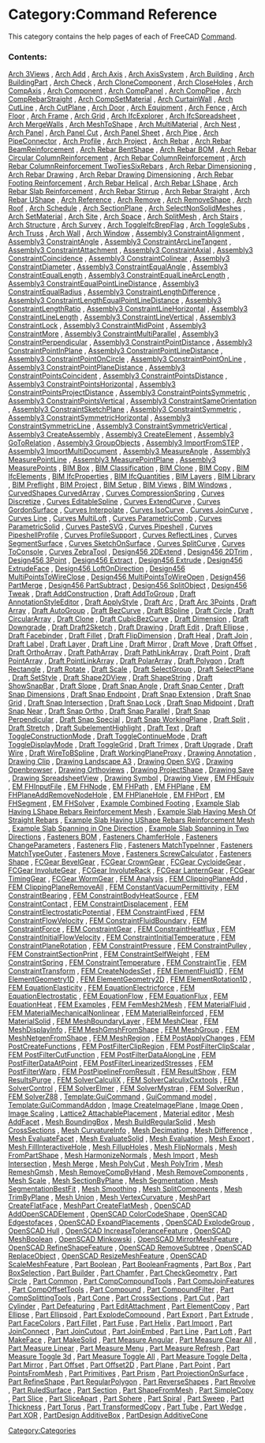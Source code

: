 # Category:Command Reference
This category contains the help pages of each of FreeCAD [Command](Command.md).

### Contents:

[Arch 3Views](Arch_3Views.md) , [Arch Add](Arch_Add.md) , [Arch Axis](Arch_Axis.md) , [Arch AxisSystem](Arch_AxisSystem.md) , [Arch Building](Arch_Building.md) , [Arch BuildingPart](Arch_BuildingPart.md) , [Arch Check](Arch_Check.md) , [Arch CloneComponent](Arch_CloneComponent.md) , [Arch CloseHoles](Arch_CloseHoles.md) , [Arch CompAxis](Arch_CompAxis.md) , [Arch Component](Arch_Component.md) , [Arch CompPanel](Arch_CompPanel.md) , [Arch CompPipe](Arch_CompPipe.md) , [Arch CompRebarStraight](Arch_CompRebarStraight.md) , [Arch CompSetMaterial](Arch_CompSetMaterial.md) , [Arch CurtainWall](Arch_CurtainWall.md) , [Arch CutLine](Arch_CutLine.md) , [Arch CutPlane](Arch_CutPlane.md) , [Arch Door](Arch_Door.md) , [Arch Equipment](Arch_Equipment.md) , [Arch Fence](Arch_Fence.md) , [Arch Floor](Arch_Floor.md) , [Arch Frame](Arch_Frame.md) , [Arch Grid](Arch_Grid.md) , [Arch IfcExplorer](Arch_IfcExplorer.md) , [Arch IfcSpreadsheet](Arch_IfcSpreadsheet.md) , [Arch MergeWalls](Arch_MergeWalls.md) , [Arch MeshToShape](Arch_MeshToShape.md) , [Arch MultiMaterial](Arch_MultiMaterial.md) , [Arch Nest](Arch_Nest.md) , [Arch Panel](Arch_Panel.md) , [Arch Panel Cut](Arch_Panel_Cut.md) , [Arch Panel Sheet](Arch_Panel_Sheet.md) , [Arch Pipe](Arch_Pipe.md) , [Arch PipeConnector](Arch_PipeConnector.md) , [Arch Profile](Arch_Profile.md) , [Arch Project](Arch_Project.md) , [Arch Rebar](Arch_Rebar.md) , [Arch Rebar BeamReinforcement](Arch_Rebar_BeamReinforcement.md) , [Arch Rebar BentShape](Arch_Rebar_BentShape.md) , [Arch Rebar BOM](Arch_Rebar_BOM.md) , [Arch Rebar Circular ColumnReinforcement](Arch_Rebar_Circular_ColumnReinforcement.md) , [Arch Rebar ColumnReinforcement](Arch_Rebar_ColumnReinforcement.md) , [Arch Rebar ColumnReinforcement TwoTiesSixRebars](Arch_Rebar_ColumnReinforcement_TwoTiesSixRebars.md) , [Arch Rebar Dimensioning](Arch_Rebar_Dimensioning.md) , [Arch Rebar Drawing](Arch_Rebar_Drawing.md) , [Arch Rebar Drawing Dimensioning](Arch_Rebar_Drawing_Dimensioning.md) , [Arch Rebar Footing Reinforcement](Arch_Rebar_Footing_Reinforcement.md) , [Arch Rebar Helical](Arch_Rebar_Helical.md) , [Arch Rebar LShape](Arch_Rebar_LShape.md) , [Arch Rebar Slab Reinforcement](Arch_Rebar_Slab_Reinforcement.md) , [Arch Rebar Stirrup](Arch_Rebar_Stirrup.md) , [Arch Rebar Straight](Arch_Rebar_Straight.md) , [Arch Rebar UShape](Arch_Rebar_UShape.md) , [Arch Reference](Arch_Reference.md) , [Arch Remove](Arch_Remove.md) , [Arch RemoveShape](Arch_RemoveShape.md) , [Arch Roof](Arch_Roof.md) , [Arch Schedule](Arch_Schedule.md) , [Arch SectionPlane](Arch_SectionPlane.md) , [Arch SelectNonSolidMeshes](Arch_SelectNonSolidMeshes.md) , [Arch SetMaterial](Arch_SetMaterial.md) , [Arch Site](Arch_Site.md) , [Arch Space](Arch_Space.md) , [Arch SplitMesh](Arch_SplitMesh.md) , [Arch Stairs](Arch_Stairs.md) , [Arch Structure](Arch_Structure.md) , [Arch Survey](Arch_Survey.md) , [Arch ToggleIfcBrepFlag](Arch_ToggleIfcBrepFlag.md) , [Arch ToggleSubs](Arch_ToggleSubs.md) , [Arch Truss](Arch_Truss.md) , [Arch Wall](Arch_Wall.md) , [Arch Window](Arch_Window.md) , [Assembly3 ConstraintAlignment](Assembly3_ConstraintAlignment.md) , [Assembly3 ConstraintAngle](Assembly3_ConstraintAngle.md) , [Assembly3 ConstraintArcLineTangent](Assembly3_ConstraintArcLineTangent.md) , [Assembly3 ConstraintAttachment](Assembly3_ConstraintAttachment.md) , [Assembly3 ConstraintAxial](Assembly3_ConstraintAxial.md) , [Assembly3 ConstraintCoincidence](Assembly3_ConstraintCoincidence.md) , [Assembly3 ConstraintColinear](Assembly3_ConstraintColinear.md) , [Assembly3 ConstraintDiameter](Assembly3_ConstraintDiameter.md) , [Assembly3 ConstraintEqualAngle](Assembly3_ConstraintEqualAngle.md) , [Assembly3 ConstraintEqualLength](Assembly3_ConstraintEqualLength.md) , [Assembly3 ConstraintEqualLineArcLength](Assembly3_ConstraintEqualLineArcLength.md) , [Assembly3 ConstraintEqualPointLineDistance](Assembly3_ConstraintEqualPointLineDistance.md) , [Assembly3 ConstraintEqualRadius](Assembly3_ConstraintEqualRadius.md) , [Assembly3 ConstraintLengthDifference](Assembly3_ConstraintLengthDifference.md) , [Assembly3 ConstraintLengthEqualPointLineDistance](Assembly3_ConstraintLengthEqualPointLineDistance.md) , [Assembly3 ConstraintLengthRatio](Assembly3_ConstraintLengthRatio.md) , [Assembly3 ConstraintLineHorizontal](Assembly3_ConstraintLineHorizontal.md) , [Assembly3 ConstraintLineLength](Assembly3_ConstraintLineLength.md) , [Assembly3 ConstraintLineVertical](Assembly3_ConstraintLineVertical.md) , [Assembly3 ConstraintLock](Assembly3_ConstraintLock.md) , [Assembly3 ConstraintMidPoint](Assembly3_ConstraintMidPoint.md) , [Assembly3 ConstraintMore](Assembly3_ConstraintMore.md) , [Assembly3 ConstraintMultiParallel](Assembly3_ConstraintMultiParallel.md) , [Assembly3 ConstraintPerpendicular](Assembly3_ConstraintPerpendicular.md) , [Assembly3 ConstraintPointDistance](Assembly3_ConstraintPointDistance.md) , [Assembly3 ConstraintPointInPlane](Assembly3_ConstraintPointInPlane.md) , [Assembly3 ConstraintPointLineDistance](Assembly3_ConstraintPointLineDistance.md) , [Assembly3 ConstraintPointOnCircle](Assembly3_ConstraintPointOnCircle.md) , [Assembly3 ConstraintPointOnLine](Assembly3_ConstraintPointOnLine.md) , [Assembly3 ConstraintPointPlaneDistance](Assembly3_ConstraintPointPlaneDistance.md) , [Assembly3 ConstraintPointsCoincident](Assembly3_ConstraintPointsCoincident.md) , [Assembly3 ConstraintPointsDistance](Assembly3_ConstraintPointsDistance.md) , [Assembly3 ConstraintPointsHorizontal](Assembly3_ConstraintPointsHorizontal.md) , [Assembly3 ConstraintPointsProjectDistance](Assembly3_ConstraintPointsProjectDistance.md) , [Assembly3 ConstraintPointsSymmetric](Assembly3_ConstraintPointsSymmetric.md) , [Assembly3 ConstraintPointsVertical](Assembly3_ConstraintPointsVertical.md) , [Assembly3 ConstraintSameOrientation](Assembly3_ConstraintSameOrientation.md) , [Assembly3 ConstraintSketchPlane](Assembly3_ConstraintSketchPlane.md) , [Assembly3 ConstraintSymmetric](Assembly3_ConstraintSymmetric.md) , [Assembly3 ConstraintSymmetricHorizontal](Assembly3_ConstraintSymmetricHorizontal.md) , [Assembly3 ConstraintSymmetricLine](Assembly3_ConstraintSymmetricLine.md) , [Assembly3 ConstraintSymmetricVertical](Assembly3_ConstraintSymmetricVertical.md) , [Assembly3 CreateAssembly](Assembly3_CreateAssembly.md) , [Assembly3 CreateElement](Assembly3_CreateElement.md) , [Assembly3 GoToRelation](Assembly3_GoToRelation.md) , [Assembly3 GroupObjects](Assembly3_GroupObjects.md) , [Assembly3 ImportFromSTEP](Assembly3_ImportFromSTEP.md) , [Assembly3 ImportMultiDocument](Assembly3_ImportMultiDocument.md) , [Assembly3 MeasureAngle](Assembly3_MeasureAngle.md) , [Assembly3 MeasurePointLine](Assembly3_MeasurePointLine.md) , [Assembly3 MeasurePointPlane](Assembly3_MeasurePointPlane.md) , [Assembly3 MeasurePoints](Assembly3_MeasurePoints.md) , [BIM Box](BIM_Box.md) , [BIM Classification](BIM_Classification.md) , [BIM Clone](BIM_Clone.md) , [BIM Copy](BIM_Copy.md) , [BIM IfcElements](BIM_IfcElements.md) , [BIM IfcProperties](BIM_IfcProperties.md) , [BIM IfcQuantities](BIM_IfcQuantities.md) , [BIM Layers](BIM_Layers.md) , [BIM Library](BIM_Library.md) , [BIM Preflight](BIM_Preflight.md) , [BIM Project](BIM_Project.md) , [BIM Setup](BIM_Setup.md) , [BIM Views](BIM_Views.md) , [BIM Windows](BIM_Windows.md) , [CurvedShapes CurvedArray](CurvedShapes_CurvedArray.md) , [Curves CompressionSpring](Curves_CompressionSpring.md) , [Curves Discretize](Curves_Discretize.md) , [Curves EditableSpline](Curves_EditableSpline.md) , [Curves ExtendCurve](Curves_ExtendCurve.md) , [Curves GordonSurface](Curves_GordonSurface.md) , [Curves Interpolate](Curves_Interpolate.md) , [Curves IsoCurve](Curves_IsoCurve.md) , [Curves JoinCurve](Curves_JoinCurve.md) , [Curves Line](Curves_Line.md) , [Curves MultiLoft](Curves_MultiLoft.md) , [Curves ParametricComb](Curves_ParametricComb.md) , [Curves ParametricSolid](Curves_ParametricSolid.md) , [Curves PasteSVG](Curves_PasteSVG.md) , [Curves Pipeshell](Curves_Pipeshell.md) , [Curves PipeshellProfile](Curves_PipeshellProfile.md) , [Curves ProfileSupport](Curves_ProfileSupport.md) , [Curves ReflectLines](Curves_ReflectLines.md) , [Curves SegmentSurface](Curves_SegmentSurface.md) , [Curves SketchOnSurface](Curves_SketchOnSurface.md) , [Curves SplitCurve](Curves_SplitCurve.md) , [Curves ToConsole](Curves_ToConsole.md) , [Curves ZebraTool](Curves_ZebraTool.md) , [Design456 2DExtend](Design456_2DExtend.md) , [Design456 2DTrim](Design456_2DTrim.md) , [Design456 3Point](Design456_3Point.md) , [Design456 Extract](Design456_Extract.md) , [Design456 Extrude](Design456_Extrude.md) , [Design456 ExtrudeFace](Design456_ExtrudeFace.md) , [Design456 LoftOnDirection](Design456_LoftOnDirection.md) , [Design456 MultiPointsToWireClose](Design456_MultiPointsToWireClose.md) , [Design456 MultiPointsToWireOpen](Design456_MultiPointsToWireOpen.md) , [Design456 PartMerge](Design456_PartMerge.md) , [Design456 PartSubtract](Design456_PartSubtract.md) , [Design456 SplitObject](Design456_SplitObject.md) , [Design456 Tweak](Design456_Tweak.md) , [Draft AddConstruction](Draft_AddConstruction.md) , [Draft AddToGroup](Draft_AddToGroup.md) , [Draft AnnotationStyleEditor](Draft_AnnotationStyleEditor.md) , [Draft ApplyStyle](Draft_ApplyStyle.md) , [Draft Arc](Draft_Arc.md) , [Draft Arc 3Points](Draft_Arc_3Points.md) , [Draft Array](Draft_Array.md) , [Draft AutoGroup](Draft_AutoGroup.md) , [Draft BezCurve](Draft_BezCurve.md) , [Draft BSpline](Draft_BSpline.md) , [Draft Circle](Draft_Circle.md) , [Draft CircularArray](Draft_CircularArray.md) , [Draft Clone](Draft_Clone.md) , [Draft CubicBezCurve](Draft_CubicBezCurve.md) , [Draft Dimension](Draft_Dimension.md) , [Draft Downgrade](Draft_Downgrade.md) , [Draft Draft2Sketch](Draft_Draft2Sketch.md) , [Draft Drawing](Draft_Drawing.md) , [Draft Edit](Draft_Edit.md) , [Draft Ellipse](Draft_Ellipse.md) , [Draft Facebinder](Draft_Facebinder.md) , [Draft Fillet](Draft_Fillet.md) , [Draft FlipDimension](Draft_FlipDimension.md) , [Draft Heal](Draft_Heal.md) , [Draft Join](Draft_Join.md) , [Draft Label](Draft_Label.md) , [Draft Layer](Draft_Layer.md) , [Draft Line](Draft_Line.md) , [Draft Mirror](Draft_Mirror.md) , [Draft Move](Draft_Move.md) , [Draft Offset](Draft_Offset.md) , [Draft OrthoArray](Draft_OrthoArray.md) , [Draft PathArray](Draft_PathArray.md) , [Draft PathLinkArray](Draft_PathLinkArray.md) , [Draft Point](Draft_Point.md) , [Draft PointArray](Draft_PointArray.md) , [Draft PointLinkArray](Draft_PointLinkArray.md) , [Draft PolarArray](Draft_PolarArray.md) , [Draft Polygon](Draft_Polygon.md) , [Draft Rectangle](Draft_Rectangle.md) , [Draft Rotate](Draft_Rotate.md) , [Draft Scale](Draft_Scale.md) , [Draft SelectGroup](Draft_SelectGroup.md) , [Draft SelectPlane](Draft_SelectPlane.md) , [Draft SetStyle](Draft_SetStyle.md) , [Draft Shape2DView](Draft_Shape2DView.md) , [Draft ShapeString](Draft_ShapeString.md) , [Draft ShowSnapBar](Draft_ShowSnapBar.md) , [Draft Slope](Draft_Slope.md) , [Draft Snap Angle](Draft_Snap_Angle.md) , [Draft Snap Center](Draft_Snap_Center.md) , [Draft Snap Dimensions](Draft_Snap_Dimensions.md) , [Draft Snap Endpoint](Draft_Snap_Endpoint.md) , [Draft Snap Extension](Draft_Snap_Extension.md) , [Draft Snap Grid](Draft_Snap_Grid.md) , [Draft Snap Intersection](Draft_Snap_Intersection.md) , [Draft Snap Lock](Draft_Snap_Lock.md) , [Draft Snap Midpoint](Draft_Snap_Midpoint.md) , [Draft Snap Near](Draft_Snap_Near.md) , [Draft Snap Ortho](Draft_Snap_Ortho.md) , [Draft Snap Parallel](Draft_Snap_Parallel.md) , [Draft Snap Perpendicular](Draft_Snap_Perpendicular.md) , [Draft Snap Special](Draft_Snap_Special.md) , [Draft Snap WorkingPlane](Draft_Snap_WorkingPlane.md) , [Draft Split](Draft_Split.md) , [Draft Stretch](Draft_Stretch.md) , [Draft SubelementHighlight](Draft_SubelementHighlight.md) , [Draft Text](Draft_Text.md) , [Draft ToggleConstructionMode](Draft_ToggleConstructionMode.md) , [Draft ToggleContinueMode](Draft_ToggleContinueMode.md) , [Draft ToggleDisplayMode](Draft_ToggleDisplayMode.md) , [Draft ToggleGrid](Draft_ToggleGrid.md) , [Draft Trimex](Draft_Trimex.md) , [Draft Upgrade](Draft_Upgrade.md) , [Draft Wire](Draft_Wire.md) , [Draft WireToBSpline](Draft_WireToBSpline.md) , [Draft WorkingPlaneProxy](Draft_WorkingPlaneProxy.md) , [Drawing Annotation](Drawing_Annotation.md) , [Drawing Clip](Drawing_Clip.md) , [Drawing Landscape A3](Drawing_Landscape_A3.md) , [Drawing Open SVG](Drawing_Open_SVG.md) , [Drawing Openbrowser](Drawing_Openbrowser.md) , [Drawing Orthoviews](Drawing_Orthoviews.md) , [Drawing ProjectShape](Drawing_ProjectShape.md) , [Drawing Save](Drawing_Save.md) , [Drawing SpreadsheetView](Drawing_SpreadsheetView.md) , [Drawing Symbol](Drawing_Symbol.md) , [Drawing View](Drawing_View.md) , [EM FHEquiv](EM_FHEquiv.md) , [EM FHInputFile](EM_FHInputFile.md) , [EM FHNode](EM_FHNode.md) , [EM FHPath](EM_FHPath.md) , [EM FHPlane](EM_FHPlane.md) , [EM FHPlaneAddRemoveNodeHole](EM_FHPlaneAddRemoveNodeHole.md) , [EM FHPlaneHole](EM_FHPlaneHole.md) , [EM FHPort](EM_FHPort.md) , [EM FHSegment](EM_FHSegment.md) , [EM FHSolver](EM_FHSolver.md) , [Example Combined Footing](Example_Combined_Footing.md) , [Example Slab Having LShape Rebars Reinforcement Mesh](Example_Slab_Having_LShape_Rebars_Reinforcement_Mesh.md) , [Example Slab Having Mesh Of Straight Rebars](Example_Slab_Having_Mesh_Of_Straight_Rebars.md) , [Example Slab Having UShape Rebars Reinforcement Mesh](Example_Slab_Having_UShape_Rebars_Reinforcement_Mesh.md) , [Example Slab Spanning in One Direction](Example_Slab_Spanning_in_One_Direction.md) , [Example Slab Spanning in Two Directions](Example_Slab_Spanning_in_Two_Directions.md) , [Fasteners BOM](Fasteners_BOM.md) , [Fasteners ChamferHole](Fasteners_ChamferHole.md) , [Fasteners ChangeParameters](Fasteners_ChangeParameters.md) , [Fasteners Flip](Fasteners_Flip.md) , [Fasteners MatchTypeInner](Fasteners_MatchTypeInner.md) , [Fasteners MatchTypeOuter](Fasteners_MatchTypeOuter.md) , [Fasteners Move](Fasteners_Move.md) , [Fasteners ScrewCalculator](Fasteners_ScrewCalculator.md) , [Fasteners Shape](Fasteners_Shape.md) , [FCGear BevelGear](FCGear_BevelGear.md) , [FCGear CrownGear](FCGear_CrownGear.md) , [FCGear CycloideGear](FCGear_CycloideGear.md) , [FCGear InvoluteGear](FCGear_InvoluteGear.md) , [FCGear InvoluteRack](FCGear_InvoluteRack.md) , [FCGear LanternGear](FCGear_LanternGear.md) , [FCGear TimingGear](FCGear_TimingGear.md) , [FCGear WormGear](FCGear_WormGear.md) , [FEM Analysis](FEM_Analysis.md) , [FEM ClippingPlaneAdd](FEM_ClippingPlaneAdd.md) , [FEM ClippingPlaneRemoveAll](FEM_ClippingPlaneRemoveAll.md) , [FEM ConstantVacuumPermittivity](FEM_ConstantVacuumPermittivity.md) , [FEM ConstraintBearing](FEM_ConstraintBearing.md) , [FEM ConstraintBodyHeatSource](FEM_ConstraintBodyHeatSource.md) , [FEM ConstraintContact](FEM_ConstraintContact.md) , [FEM ConstraintDisplacement](FEM_ConstraintDisplacement.md) , [FEM ConstraintElectrostaticPotential](FEM_ConstraintElectrostaticPotential.md) , [FEM ConstraintFixed](FEM_ConstraintFixed.md) , [FEM ConstraintFlowVelocity](FEM_ConstraintFlowVelocity.md) , [FEM ConstraintFluidBoundary](FEM_ConstraintFluidBoundary.md) , [FEM ConstraintForce](FEM_ConstraintForce.md) , [FEM ConstraintGear](FEM_ConstraintGear.md) , [FEM ConstraintHeatflux](FEM_ConstraintHeatflux.md) , [FEM ConstraintInitialFlowVelocity](FEM_ConstraintInitialFlowVelocity.md) , [FEM ConstraintInitialTemperature](FEM_ConstraintInitialTemperature.md) , [FEM ConstraintPlaneRotation](FEM_ConstraintPlaneRotation.md) , [FEM ConstraintPressure](FEM_ConstraintPressure.md) , [FEM ConstraintPulley](FEM_ConstraintPulley.md) , [FEM ConstraintSectionPrint](FEM_ConstraintSectionPrint.md) , [FEM ConstraintSelfWeight](FEM_ConstraintSelfWeight.md) , [FEM ConstraintSpring](FEM_ConstraintSpring.md) , [FEM ConstraintTemperature](FEM_ConstraintTemperature.md) , [FEM ConstraintTie](FEM_ConstraintTie.md) , [FEM ConstraintTransform](FEM_ConstraintTransform.md) , [FEM CreateNodesSet](FEM_CreateNodesSet.md) , [FEM ElementFluid1D](FEM_ElementFluid1D.md) , [FEM ElementGeometry1D](FEM_ElementGeometry1D.md) , [FEM ElementGeometry2D](FEM_ElementGeometry2D.md) , [FEM ElementRotation1D](FEM_ElementRotation1D.md) , [FEM EquationElasticity](FEM_EquationElasticity.md) , [FEM EquationElectricforce](FEM_EquationElectricforce.md) , [FEM EquationElectrostatic](FEM_EquationElectrostatic.md) , [FEM EquationFlow](FEM_EquationFlow.md) , [FEM EquationFlux](FEM_EquationFlux.md) , [FEM EquationHeat](FEM_EquationHeat.md) , [FEM Examples](FEM_Examples.md) , [FEM FemMesh2Mesh](FEM_FemMesh2Mesh.md) , [FEM MaterialFluid](FEM_MaterialFluid.md) , [FEM MaterialMechanicalNonlinear](FEM_MaterialMechanicalNonlinear.md) , [FEM MaterialReinforced](FEM_MaterialReinforced.md) , [FEM MaterialSolid](FEM_MaterialSolid.md) , [FEM MeshBoundaryLayer](FEM_MeshBoundaryLayer.md) , [FEM MeshClear](FEM_MeshClear.md) , [FEM MeshDisplayInfo](FEM_MeshDisplayInfo.md) , [FEM MeshGmshFromShape](FEM_MeshGmshFromShape.md) , [FEM MeshGroup](FEM_MeshGroup.md) , [FEM MeshNetgenFromShape](FEM_MeshNetgenFromShape.md) , [FEM MeshRegion](FEM_MeshRegion.md) , [FEM PostApplyChanges](FEM_PostApplyChanges.md) , [FEM PostCreateFunctions](FEM_PostCreateFunctions.md) , [FEM PostFilterClipRegion](FEM_PostFilterClipRegion.md) , [FEM PostFilterClipScalar](FEM_PostFilterClipScalar.md) , [FEM PostFilterCutFunction](FEM_PostFilterCutFunction.md) , [FEM PostFilterDataAlongLine](FEM_PostFilterDataAlongLine.md) , [FEM PostFilterDataAtPoint](FEM_PostFilterDataAtPoint.md) , [FEM PostFilterLinearizedStresses](FEM_PostFilterLinearizedStresses.md) , [FEM PostFilterWarp](FEM_PostFilterWarp.md) , [FEM PostPipelineFromResult](FEM_PostPipelineFromResult.md) , [FEM ResultShow](FEM_ResultShow.md) , [FEM ResultsPurge](FEM_ResultsPurge.md) , [FEM SolverCalculiX](FEM_SolverCalculiX.md) , [FEM SolverCalculixCxxtools](FEM_SolverCalculixCxxtools.md) , [FEM SolverControl](FEM_SolverControl.md) , [FEM SolverElmer](FEM_SolverElmer.md) , [FEM SolverMystran](FEM_SolverMystran.md) , [FEM SolverRun](FEM_SolverRun.md) , [FEM SolverZ88](FEM_SolverZ88.md) , [Template:GuiCommand](Template:GuiCommand.md) , [GuiCommand model](GuiCommand_model.md) , [Template:GuiCommandAddon](Template:GuiCommandAddon.md) , [Image CreateImagePlane](Image_CreateImagePlane.md) , [Image Open](Image_Open.md) , [Image Scaling](Image_Scaling.md) , [Lattice2 AttachablePlacement](Lattice2_AttachablePlacement.md) , [Material editor](Material_editor.md) , [Mesh AddFacet](Mesh_AddFacet.md) , [Mesh BoundingBox](Mesh_BoundingBox.md) , [Mesh BuildRegularSolid](Mesh_BuildRegularSolid.md) , [Mesh CrossSections](Mesh_CrossSections.md) , [Mesh CurvatureInfo](Mesh_CurvatureInfo.md) , [Mesh Decimating](Mesh_Decimating.md) , [Mesh Difference](Mesh_Difference.md) , [Mesh EvaluateFacet](Mesh_EvaluateFacet.md) , [Mesh EvaluateSolid](Mesh_EvaluateSolid.md) , [Mesh Evaluation](Mesh_Evaluation.md) , [Mesh Export](Mesh_Export.md) , [Mesh FillInteractiveHole](Mesh_FillInteractiveHole.md) , [Mesh FillupHoles](Mesh_FillupHoles.md) , [Mesh FlipNormals](Mesh_FlipNormals.md) , [Mesh FromPartShape](Mesh_FromPartShape.md) , [Mesh HarmonizeNormals](Mesh_HarmonizeNormals.md) , [Mesh Import](Mesh_Import.md) , [Mesh Intersection](Mesh_Intersection.md) , [Mesh Merge](Mesh_Merge.md) , [Mesh PolyCut](Mesh_PolyCut.md) , [Mesh PolyTrim](Mesh_PolyTrim.md) , [Mesh RemeshGmsh](Mesh_RemeshGmsh.md) , [Mesh RemoveCompByHand](Mesh_RemoveCompByHand.md) , [Mesh RemoveComponents](Mesh_RemoveComponents.md) , [Mesh Scale](Mesh_Scale.md) , [Mesh SectionByPlane](Mesh_SectionByPlane.md) , [Mesh Segmentation](Mesh_Segmentation.md) , [Mesh SegmentationBestFit](Mesh_SegmentationBestFit.md) , [Mesh Smoothing](Mesh_Smoothing.md) , [Mesh SplitComponents](Mesh_SplitComponents.md) , [Mesh TrimByPlane](Mesh_TrimByPlane.md) , [Mesh Union](Mesh_Union.md) , [Mesh VertexCurvature](Mesh_VertexCurvature.md) , [MeshPart CreateFlatFace](MeshPart_CreateFlatFace.md) , [MeshPart CreateFlatMesh](MeshPart_CreateFlatMesh.md) , [OpenSCAD AddOpenSCADElement](OpenSCAD_AddOpenSCADElement.md) , [OpenSCAD ColorCodeShape](OpenSCAD_ColorCodeShape.md) , [OpenSCAD Edgestofaces](OpenSCAD_Edgestofaces.md) , [OpenSCAD ExpandPlacements](OpenSCAD_ExpandPlacements.md) , [OpenSCAD ExplodeGroup](OpenSCAD_ExplodeGroup.md) , [OpenSCAD Hull](OpenSCAD_Hull.md) , [OpenSCAD IncreaseToleranceFeature](OpenSCAD_IncreaseToleranceFeature.md) , [OpenSCAD MeshBoolean](OpenSCAD_MeshBoolean.md) , [OpenSCAD Minkowski](OpenSCAD_Minkowski.md) , [OpenSCAD MirrorMeshFeature](OpenSCAD_MirrorMeshFeature.md) , [OpenSCAD RefineShapeFeature](OpenSCAD_RefineShapeFeature.md) , [OpenSCAD RemoveSubtree](OpenSCAD_RemoveSubtree.md) , [OpenSCAD ReplaceObject](OpenSCAD_ReplaceObject.md) , [OpenSCAD ResizeMeshFeature](OpenSCAD_ResizeMeshFeature.md) , [OpenSCAD ScaleMeshFeature](OpenSCAD_ScaleMeshFeature.md) , [Part Boolean](Part_Boolean.md) , [Part BooleanFragments](Part_BooleanFragments.md) , [Part Box](Part_Box.md) , [Part BoxSelection](Part_BoxSelection.md) , [Part Builder](Part_Builder.md) , [Part Chamfer](Part_Chamfer.md) , [Part CheckGeometry](Part_CheckGeometry.md) , [Part Circle](Part_Circle.md) , [Part Common](Part_Common.md) , [Part CompCompoundTools](Part_CompCompoundTools.md) , [Part CompJoinFeatures](Part_CompJoinFeatures.md) , [Part CompOffsetTools](Part_CompOffsetTools.md) , [Part Compound](Part_Compound.md) , [Part CompoundFilter](Part_CompoundFilter.md) , [Part CompSplittingTools](Part_CompSplittingTools.md) , [Part Cone](Part_Cone.md) , [Part CrossSections](Part_CrossSections.md) , [Part Cut](Part_Cut.md) , [Part Cylinder](Part_Cylinder.md) , [Part Defeaturing](Part_Defeaturing.md) , [Part EditAttachment](Part_EditAttachment.md) , [Part ElementCopy](Part_ElementCopy.md) , [Part Ellipse](Part_Ellipse.md) , [Part Ellipsoid](Part_Ellipsoid.md) , [Part ExplodeCompound](Part_ExplodeCompound.md) , [Part Export](Part_Export.md) , [Part Extrude](Part_Extrude.md) , [Part FaceColors](Part_FaceColors.md) , [Part Fillet](Part_Fillet.md) , [Part Fuse](Part_Fuse.md) , [Part Helix](Part_Helix.md) , [Part Import](Part_Import.md) , [Part JoinConnect](Part_JoinConnect.md) , [Part JoinCutout](Part_JoinCutout.md) , [Part JoinEmbed](Part_JoinEmbed.md) , [Part Line](Part_Line.md) , [Part Loft](Part_Loft.md) , [Part MakeFace](Part_MakeFace.md) , [Part MakeSolid](Part_MakeSolid.md) , [Part Measure Angular](Part_Measure_Angular.md) , [Part Measure Clear All](Part_Measure_Clear_All.md) , [Part Measure Linear](Part_Measure_Linear.md) , [Part Measure Menu](Part_Measure_Menu.md) , [Part Measure Refresh](Part_Measure_Refresh.md) , [Part Measure Toggle 3d](Part_Measure_Toggle_3d.md) , [Part Measure Toggle All](Part_Measure_Toggle_All.md) , [Part Measure Toggle Delta](Part_Measure_Toggle_Delta.md) , [Part Mirror](Part_Mirror.md) , [Part Offset](Part_Offset.md) , [Part Offset2D](Part_Offset2D.md) , [Part Plane](Part_Plane.md) , [Part Point](Part_Point.md) , [Part PointsFromMesh](Part_PointsFromMesh.md) , [Part Primitives](Part_Primitives.md) , [Part Prism](Part_Prism.md) , [Part ProjectionOnSurface](Part_ProjectionOnSurface.md) , [Part RefineShape](Part_RefineShape.md) , [Part RegularPolygon](Part_RegularPolygon.md) , [Part ReverseShapes](Part_ReverseShapes.md) , [Part Revolve](Part_Revolve.md) , [Part RuledSurface](Part_RuledSurface.md) , [Part Section](Part_Section.md) , [Part ShapeFromMesh](Part_ShapeFromMesh.md) , [Part SimpleCopy](Part_SimpleCopy.md) , [Part Slice](Part_Slice.md) , [Part SliceApart](Part_SliceApart.md) , [Part Sphere](Part_Sphere.md) , [Part Spiral](Part_Spiral.md) , [Part Sweep](Part_Sweep.md) , [Part Thickness](Part_Thickness.md) , [Part Torus](Part_Torus.md) , [Part TransformedCopy](Part_TransformedCopy.md) , [Part Tube](Part_Tube.md) , [Part Wedge](Part_Wedge.md) , [Part XOR](Part_XOR.md) , [PartDesign AdditiveBox](PartDesign_AdditiveBox.md) , [PartDesign AdditiveCone](PartDesign_AdditiveCone.md)

[Category:Categories](Category:Categories.md)
